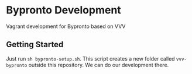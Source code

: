 Bypronto Development
====================

Vagrant development for Bypronto based on VVV

Getting Started
---------------

Just run `sh bypronto-setup.sh`. This script creates a new folder called `vvv-bypronto` outside this repository. We can do our development there.
